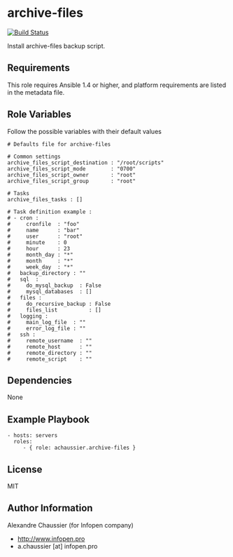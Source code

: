 archive-files
=============

[![Build Status](https://travis-ci.org/infOpen/ansible-role-archive-files.svg?branch=master)](https://travis-ci.org/infOpen/ansible-role-archive-files)

Install archive-files backup script.

Requirements
------------

This role requires Ansible 1.4 or higher, and platform requirements are listed
in the metadata file.

Role Variables
--------------

Follow the possible variables with their default values

    # Defaults file for archive-files

    # Common settings
    archive_files_script_destination : "/root/scripts"
    archive_files_script_mode        : "0700"
    archive_files_script_owner       : "root"
    archive_files_script_group       : "root"

    # Tasks
    archive_files_tasks : []

    # Task definition example :
    # - cron :
    #     cronfile  : "foo"
    #     name      : "bar"
    #     user      : "root"
    #     minute    : 0
    #     hour      : 23
    #     month_day : "*"
    #     month     : "*"
    #     week_day  : "*"
    #   backup_directory : ""
    #   sql  :
    #     do_mysql_backup  : False
    #     mysql_databases  : []
    #   files :
    #     do_recursive_backup : False
    #     files_list          : []
    #   logging :
    #     main_log_file  : ""
    #     error_log_file : ""
    #   ssh :
    #     remote_username  : ""
    #     remote_host      : ""
    #     remote_directory : ""
    #     remote_script    : ""


Dependencies
------------

None

Example Playbook
----------------

    - hosts: servers
      roles:
         - { role: achaussier.archive-files }

License
-------

MIT

Author Information
------------------

Alexandre Chaussier (for Infopen company)
- http://www.infopen.pro
- a.chaussier [at] infopen.pro
